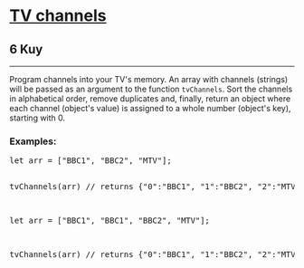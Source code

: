 <h1><a href="https://www.codewars.com/kata/5836dce6966f8d1d43000007">TV channels</a></h1>
<h2>6 Kuy</h2>
<hr>
<p>Program channels into your TV's memory. An array with channels (strings) will be passed 
as an argument to the function <code>tvChannels</code>. 
Sort the channels in alphabetical order, remove duplicates and, finally, 
return an object where each channel (object's value) is assigned to a whole number (object's key), starting with 0.</p>
<h3>Examples:</h3>
<pre>
let arr = ["BBC1", "BBC2", "MTV"];

tvChannels(arr) // returns {"0":"BBC1", "1":"BBC2", "2":"MTV"};

let arr = ["BBC1", "BBC1", "BBC2", "MTV"];

tvChannels(arr) // returns {"0":"BBC1", "1":"BBC2", "2":"MTV"};
</pre>


